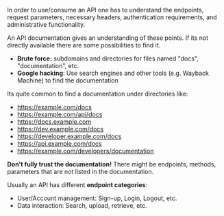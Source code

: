 In order to use/consume an API one has to understand the endpoints, request parameters, necessary headers, authentication requirements, and administrative functionality.

An API documentation gives an understanding of these points. If its not directly available there are some possibilities to find it.
- **Brute force:** subdomains and directories for files named "docs", "documentation", etc.
- **Google hacking**: Use search engines and other tools (e.g. Wayback Machine) to find the documentation
  
Its quite common to find a documentation under directories like: 
- https://example.com/docs
- https://example.com/api/docs
- https://docs.example.com
- https://dev.example.com/docs
- https://developer.example.com/docs
- https://api.example.com/docs
- https://example.com/developers/documentation
  
**Don't fully trust the documentation!** There might be endpoints, methods, parameters that are not listed in the documentation.

Usually an API has different **endpoint categories**:
- User/Account management: Sign-up, Login, Logout, etc.
- Data interaction: Search, upload, retrieve, etc.